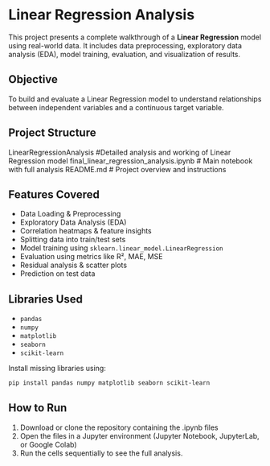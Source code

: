 # Linear Regression Analysis

This project presents a complete walkthrough of a **Linear Regression** model using real-world data. It includes data preprocessing, exploratory data analysis (EDA), model training, evaluation, and visualization of results.

## Objective

To build and evaluate a Linear Regression model to understand relationships between independent variables and a continuous target variable.

## Project Structure

LinearRegressionAnalysis #Detailed analysis and working of Linear Regression model
final_linear_regression_analysis.ipynb # Main notebook with full analysis
README.md # Project overview and instructions


##  Features Covered

- Data Loading & Preprocessing  
- Exploratory Data Analysis (EDA)  
- Correlation heatmaps & feature insights  
- Splitting data into train/test sets  
- Model training using `sklearn.linear_model.LinearRegression`  
- Evaluation using metrics like R², MAE, MSE  
- Residual analysis & scatter plots  
- Prediction on test data  

##  Libraries Used

- `pandas`  
- `numpy`  
- `matplotlib`  
- `seaborn`  
- `scikit-learn`  

Install missing libraries using:
```bash
pip install pandas numpy matplotlib seaborn scikit-learn

```
##  How to Run

1. Download or clone the repository containing the .ipynb files
2. Open the files in a Jupyter environment (Jupyter Notebook, JupyterLab, or Google Colab)
3. Run the cells sequentially to see the full analysis.



